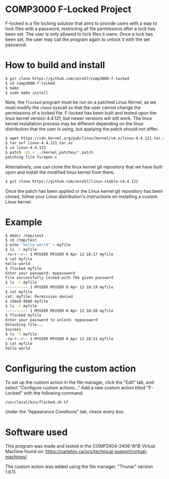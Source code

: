 # COMP3000 F-Locked Project

F-locked is a file locking solution that aims to provide users with a way to
lock files with a password, restricting all file permissions after a lock has
been set. The user is only allowed to lock files it owns. Once a lock has been
set, the user may call the program again to unlock it with the set password.

# How to build and install
```bash
$ git clone https://github.com/zero57/comp3000-f-locked
$ cd comp3000-f-locked
$ make
$ sudo make install
```

Note, the `flocked` program must be run on a patched Linux Kernel, as we must
modify the `chmod` syscall so that the user cannot change the permissions of a
locked file. F-locked has been built and tested upon the linux kernel version
4.4.121, but newer versions will still work. The linux kernel installation
process may be different depending on the linux distribution that the user is
using, but applying the patch should not differ.

```bash
$ wget https://cdn.kernel.org/pub/linux/kernel/v4.x/linux-4.4.121.tar.xz
$ tar xvf linux-4.4.121.tar.xz
$ cd linux-4.4.121
$ patch -p1 < ../kernel_patches/*.patch
patching file fs/open.c
```

Alternatively, one can clone the linux kernel git repository that we have built
upon and install the modified linux kernel from there.

```bash
$ git clone https://github.com/zero57/linux-stable-v4.4.121
```

Once the patch has been applied or the Linux kernel git repository has been
cloned, follow your Linux distribution's instructions on installing a custom
Linux kernel.

# Example
```bash
$ mkdir /tmp/test
$ cd /tmp/test
$ echo "hello world" > myfile
$ ls -l myfile
-rw-r--r-- 1 MYUSER MYUSER 0 Apr 12 18:17 myfile
$ cat myfile
hello world
$ flocked myfile
Enter your password: mypassword
File successfully locked with the given password
$ ls -l myfile
---------- 1 MYUSER MYUSER 0 Apr 12 18:19 myfile
$ cat myfile
cat: myfile: Permission denied
$ chmod 0666 myfile
$ ls -l myfile
---------- 1 MYUSER MYUSER 0 Apr 12 18:20 myfile
$ flocked myfile
Enter your password to unlock: mypassword
Unlocking file...
Success
$ ls -l myfile
-rw-r--r-- 1 MYUSER MYUSER 0 Apr 12 18:21 myfile
$ cat myfile
hello world
```
# Configuring the custom action 

To set up the custom action in the file manager, click the "Edit" tab, and select "Configure custom actions..."
Add a new custom action titled "F-Locked" with the following command. 
```
/usr/local/bin/flocked.sh %f
```
Under the "Appearance Condtions" tab, check every box. 

# Software used

This program was made and tested in the COMP2404-2406-W18 Virtual Machine found on:
https://carleton.ca/scs/technical-support/virtual-machines/

The custom action was added using the file manager, "Thunar" version 1.6.11.
